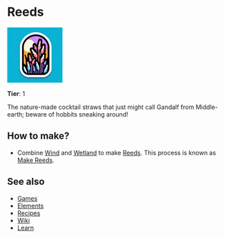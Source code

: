 # Reeds

![](../images/item.reeds.png)

**Tier**: 1

The nature-made cocktail straws that just might call Gandalf from Middle-earth; beware of hobbits sneaking around!

## How to make?

* Combine [Wind](/wiki/elements/wind) and [Wetland](/wiki/elements/wetland) to make [Reeds](/wiki/elements/reeds). This process is known as [Make Reeds](/wiki/recipes/make-reeds).

## See also

* [Games](/wiki/games)
* [Elements](/wiki/elements)
* [Recipes](/wiki/recipes)
* [Wiki](/wiki/index)
* [Learn](/learn/index)